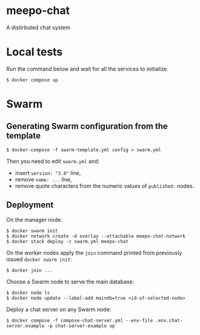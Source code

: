 # meepo-chat
A distirbuted chat system

# Local tests
Run the command below and wait for all the services to initialize.

    $ docker compose up

# Swarm

## Generating Swarm configuration from the template

    $ docker-compose -f swarm-template.yml config > swarm.yml

Then you need to edit `swarm.yml` and:
- insert `version: "3.8"` line,
- remove `name: ...` line,
- remove quote characters from the numeric values of `published:` nodes.

## Deployment
On the manager node:

    $ docker swarm init
    $ docker network create -d overlay --attachable meepo-chat-network
    $ docker stack deploy -c swarm.yml meepo-chat
    
On the worker nodes apply the `join` command printed from previously issued `docker swarm init`:

    $ docker join ...

Choose a Swarm node to serve the main database:

    $ docker node ls
    $ docker node update --label-add maindb=true <id-of-selected-node>

Deploy a chat server on any Swarm node:

    $ docker compose -f compose-chat-server.yml --env-file .env.chat-server.example -p chat-server-example up
